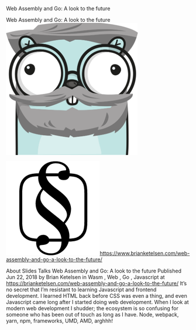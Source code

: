 Web Assembly and Go: A look to the future

Web Assembly and Go: A look to the future
![](../_resources/b75e9507487516d033969b58b0de8ce2.png)

![](../_resources/7d5b25423e5a6a48723e1a5754f3e423.png)https://www.brianketelsen.com/web-assembly-and-go-a-look-to-the-future/

About Slides Talks Web Assembly and Go: A look to the future Published Jun 22, 2018 by Brian Ketelsen in Wasm , Web , Go , Javascript at https://brianketelsen.com/web-assembly-and-go-a-look-to-the-future/ It’s no secret that I’m resistant to learning Javascript and frontend development. I learned HTML back before CSS was even a thing, and even Javascript came long after I started doing web development. When I look at modern web development I shudder; the ecosystem is so confusing for someone who has been out of touch as long as I have. Node, webpack, yarn, npm, frameworks, UMD, AMD, arghhh!